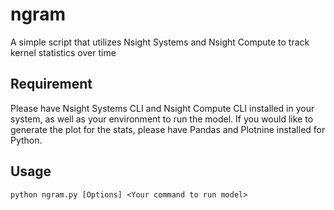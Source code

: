 # ngram
A simple script that utilizes Nsight Systems and Nsight Compute to track kernel statistics over time

## Requirement
Please have Nsight Systems CLI and Nsight Compute CLI installed in your system, as well as your environment to run the model. If you would like to generate the plot for the stats, please have Pandas and Plotnine installed for Python.

## Usage
`python ngram.py [Options] <Your command to run model>`
